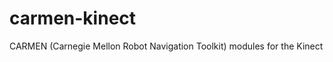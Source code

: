 carmen-kinect
=============

CARMEN (Carnegie Mellon Robot Navigation Toolkit) modules for the Kinect
